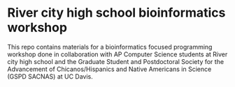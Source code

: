 # River city high school bioinformatics workshop

This repo contains materials for a bioinformatics focused programming workshop
done in collaboration with AP Computer Science students at River city high
school and the Graduate Student and Postdoctoral Society for the Advancement of 
Chicanos/Hispanics and Native Americans in Science (GSPD SACNAS) at UC
Davis.
